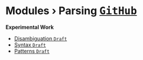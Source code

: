 ﻿# Modules › Parsing [<kbd>GitHub</kbd>](https://github.com/SMotaal/experimental/blob/master/modules/parsing/)

**Experimental Work**

- [Disambiguation <code tag>Draft</code>](./Disambiguation)
- [Syntax <code tag>Draft</code>](./Syntax)
- [Patterns <code tag>Draft</code>](./Patterns)
